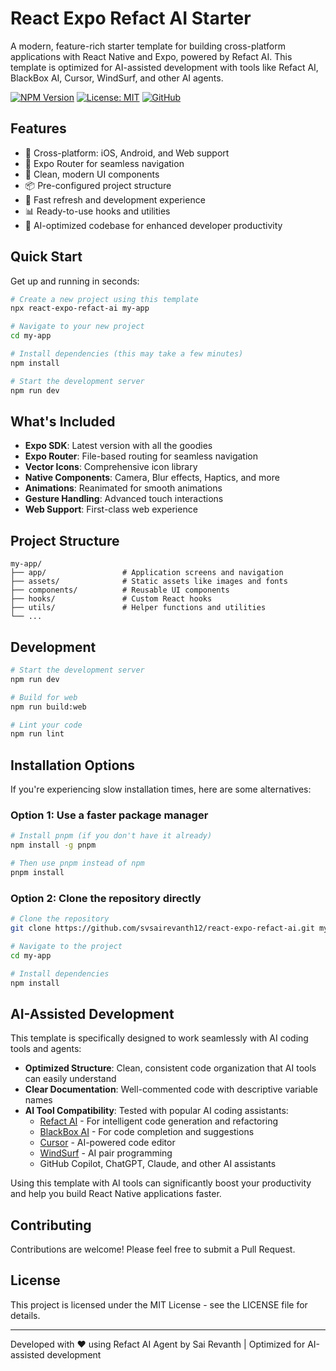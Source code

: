 # React Expo Refact AI Starter

A modern, feature-rich starter template for building cross-platform applications with React Native and Expo, powered by Refact AI. This template is optimized for AI-assisted development with tools like Refact AI, BlackBox AI, Cursor, WindSurf, and other AI agents.

[![NPM Version](https://img.shields.io/npm/v/react-expo-refact-ai.svg)](https://www.npmjs.com/package/react-expo-refact-ai)
[![License: MIT](https://img.shields.io/badge/License-MIT-blue.svg)](https://opensource.org/licenses/MIT)
[![GitHub](https://img.shields.io/badge/GitHub-Repository-green.svg)](https://github.com/svsairevanth12/react-expo-refact-ai)

## Features

- 📱 Cross-platform: iOS, Android, and Web support
- 🧭 Expo Router for seamless navigation
- 🎨 Clean, modern UI components
- 📦 Pre-configured project structure
- 🔄 Fast refresh and development experience
- 📊 Ready-to-use hooks and utilities
- 🤖 AI-optimized codebase for enhanced developer productivity

## Quick Start

Get up and running in seconds:

```bash
# Create a new project using this template
npx react-expo-refact-ai my-app

# Navigate to your new project
cd my-app

# Install dependencies (this may take a few minutes)
npm install

# Start the development server
npm run dev
```

## What's Included

- **Expo SDK**: Latest version with all the goodies
- **Expo Router**: File-based routing for seamless navigation
- **Vector Icons**: Comprehensive icon library
- **Native Components**: Camera, Blur effects, Haptics, and more
- **Animations**: Reanimated for smooth animations
- **Gesture Handling**: Advanced touch interactions
- **Web Support**: First-class web experience

## Project Structure

```
my-app/
├── app/                 # Application screens and navigation
├── assets/              # Static assets like images and fonts
├── components/          # Reusable UI components
├── hooks/               # Custom React hooks
├── utils/               # Helper functions and utilities
└── ...
```

## Development

```bash
# Start the development server
npm run dev

# Build for web
npm run build:web

# Lint your code
npm run lint
```

## Installation Options

If you're experiencing slow installation times, here are some alternatives:

### Option 1: Use a faster package manager
```bash
# Install pnpm (if you don't have it already)
npm install -g pnpm

# Then use pnpm instead of npm
pnpm install
```

### Option 2: Clone the repository directly
```bash
# Clone the repository
git clone https://github.com/svsairevanth12/react-expo-refact-ai.git my-app

# Navigate to the project
cd my-app

# Install dependencies
npm install
```

## AI-Assisted Development

This template is specifically designed to work seamlessly with AI coding tools and agents:

- **Optimized Structure**: Clean, consistent code organization that AI tools can easily understand
- **Clear Documentation**: Well-commented code with descriptive variable names
- **AI Tool Compatibility**: Tested with popular AI coding assistants:
  - [Refact AI](https://refact.ai/) - For intelligent code generation and refactoring
  - [BlackBox AI](https://www.useblackbox.io/) - For code completion and suggestions
  - [Cursor](https://cursor.sh/) - AI-powered code editor
  - [WindSurf](https://www.windsurf.io/) - AI pair programming
  - GitHub Copilot, ChatGPT, Claude, and other AI assistants

Using this template with AI tools can significantly boost your productivity and help you build React Native applications faster.

## Contributing

Contributions are welcome! Please feel free to submit a Pull Request.

## License

This project is licensed under the MIT License - see the LICENSE file for details.

---

Developed with ❤️ using Refact AI Agent by Sai Revanth | Optimized for AI-assisted development
